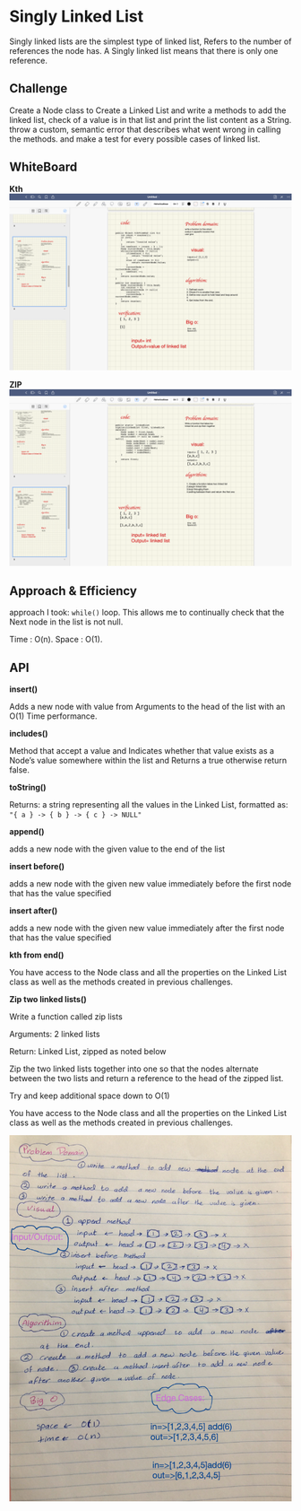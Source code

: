 # Singly Linked List

<!-- Short summary or background information -->

Singly linked lists are the simplest type of linked list, Refers to the number of references the node has. A Singly linked list means that there is only one reference.

## Challenge

<!-- Description of the challenge -->

Create a Node class to Create a Linked List and write a methods to add the linked list, check of a value is in that list and print the list content as a String.
throw a custom, semantic error that describes what went wrong in calling the methods. and make a test for every possible cases of linked list.


## WhiteBoard
**Kth**
![Kth End Of Array](./kth1.png)


**ZIP**
![Kth End Of Array](./zip.png) 
## Approach & Efficiency

<!-- What approach did you take? Why? What is the Big O space/time for this approach? -->

approach I took: `while()` loop. This allows me to continually check that the Next node in the list is not null.

Time : O(n).
Space : O(1).

## API

<!-- Description of each method publicly available to your Linked List -->

**insert()**

Adds a new node with value from Arguments to the head of the list with an O(1) Time performance.

**includes()**

Method that accept a value and Indicates whether that value exists as a Node’s value somewhere within the list and Returns a true otherwise return false.

**toString()**

Returns: a string representing all the values in the Linked List, formatted as:
`"{ a } -> { b } -> { c } -> NULL"`

**append()**

adds a new node with the given value to the end of the list

**insert before()**

adds a new node with the given new value immediately before the first node that has the value specified


**insert after()**

adds a new node with the given new value immediately after the first node that has the value specified

**kth from end()**

You have access to the Node class and all the properties on the Linked List class as well as the methods created in previous challenges.

**Zip two linked lists()**

Write a function called zip lists

Arguments: 2 linked lists

Return: Linked List, zipped as noted below

Zip the two linked lists together into one so that the nodes alternate between the two lists and return a reference to the head of the zipped list.

Try and keep additional space down to O(1)

You have access to the Node class and all the properties on the Linked List class as well as the methods created in previous challenges.


![array-reverse](linkedlist.png)

